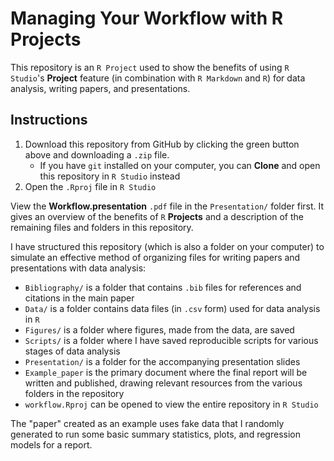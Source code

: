# Managing Your Workflow with R Projects

This repository is an `R Project` used to show the benefits of using `R Studio`'s **Project** feature (in combination with `R Markdown` and `R`) for data analysis, writing papers, and presentations. 

## Instructions

1. Download this repository from GitHub by clicking the green button above and downloading a `.zip` file. 
    - If you have `git` installed on your computer, you can **Clone** and open this repository in `R Studio` instead
2. Open the `.Rproj` file in `R Studio` 

View the **Workflow.presentation** `.pdf` file in the `Presentation/` folder first. It gives an overview of the benefits of `R` **Projects** and a description of the remaining files and folders in this repository. 

I have structured this repository (which is also a folder on your computer) to simulate an effective method of organizing files for writing papers and presentations with data analysis:
- `Bibliography/` is a folder that contains `.bib` files for references and citations in the main paper 
- `Data/` is a folder contains data files (in `.csv` form) used for data analysis in `R`
- `Figures/` is a folder where figures, made from the data, are saved
- `Scripts/` is a folder where I have saved reproducible scripts for various stages of data analysis 
- `Presentation/` is a folder for the accompanying presentation slides
- `Example_paper` is the primary document where the final report will be written and published, drawing relevant resources from the various folders in the repository 
- `workflow.Rproj` can be opened to view the entire repository in `R Studio`
    
The "paper" created as an example uses fake data that I randomly generated to run some basic summary statistics, plots, and regression models for a report. 